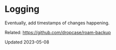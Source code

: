 # Logging

Eventually, add timestamps of changes happening.

Related: https://github.com/dropcase/roam-backup

Updated 2023-05-08
